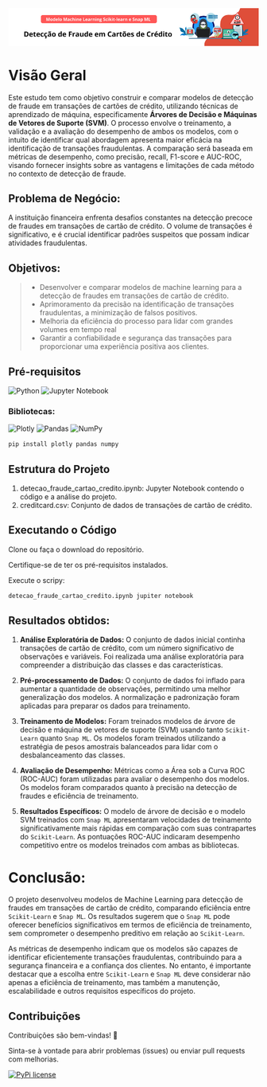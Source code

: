 <img src="https://github.com/monicamachadodev/Deteccao-fraude-cartao-credito/blob/main/deteccao-de-fraude.png">

# Visão Geral

Este estudo tem como objetivo construir e comparar modelos de detecção de fraude em transações de cartões de crédito, utilizando técnicas de aprendizado de máquina, especificamente **Árvores de Decisão e Máquinas de Vetores de Suporte (SVM)**. O processo envolve o treinamento, a validação e a avaliação do desempenho de ambos os modelos, com o intuito de identificar qual abordagem apresenta maior eficácia na identificação de transações fraudulentas. A comparação será baseada em métricas de desempenho, como precisão, recall, F1-score e AUC-ROC, visando fornecer insights sobre as vantagens e limitações de cada método no contexto de detecção de fraude.

## Problema de Negócio: 

A instituição financeira enfrenta desafios constantes na detecção precoce de fraudes em transações de cartão de crédito. O volume de transações é significativo, e é crucial identificar padrões suspeitos que possam indicar atividades fraudulentas.

## Objetivos:

> - Desenvolver e comparar modelos de machine learning para a detecção de fraudes em transações de cartão de crédito.
> - Aprimoramento da precisão na identificação de transações fraudulentas, a minimização de falsos positivos.
> - Melhoria da eficiência do processo para lidar com grandes volumes em tempo real
> - Garantir a confiabilidade e segurança das transações para proporcionar uma experiência positiva aos clientes.

## Pré-requisitos 

![Python](https://img.shields.io/badge/python-3670A0?style=for-the-badge&logo=python&logoColor=ffdd54)
![Jupyter Notebook](https://img.shields.io/badge/jupyter-%23FA0F00.svg?style=for-the-badge&logo=jupyter&logoColor=white)
### Bibliotecas:
  
![Plotly](https://img.shields.io/badge/Plotly-%233F4F75.svg?style=for-the-badge&logo=plotly&logoColor=white)
![Pandas](https://img.shields.io/badge/pandas-%23150458.svg?style=for-the-badge&logo=pandas&logoColor=white)
![NumPy](https://img.shields.io/badge/numpy-%23013243.svg?style=for-the-badge&logo=numpy&logoColor=white)
```bash
pip install plotly pandas numpy
```

## Estrutura do Projeto
1. detecao_fraude_cartao_credito.ipynb: Jupyter Notebook contendo o código e a análise do projeto.
2. creditcard.csv: Conjunto de dados de transações de cartão de crédito.

## Executando o Código

Clone ou faça o download do repositório.

Certifique-se de ter os pré-requisitos instalados.

Execute o scripy:
```bash
detecao_fraude_cartao_credito.ipynb jupiter notebook
```

## Resultados obtidos:

1. **Análise Exploratória de Dados:**
O conjunto de dados inicial continha transações de cartão de crédito, com um número significativo de observações e variáveis.
Foi realizada uma análise exploratória para compreender a distribuição das classes e das características.

2. **Pré-processamento de Dados:**
O conjunto de dados foi inflado para aumentar a quantidade de observações, permitindo uma melhor generalização dos modelos.
A normalização e padronização foram aplicadas para preparar os dados para treinamento.

3. **Treinamento de Modelos:**
Foram treinados modelos de árvore de decisão e máquina de vetores de suporte (SVM) usando tanto `Scikit-Learn` quanto `Snap ML`.
Os modelos foram treinados utilizando a estratégia de pesos amostrais balanceados para lidar com o desbalanceamento das classes.

4. **Avaliação de Desempenho:**
Métricas como a Área sob a Curva ROC (ROC-AUC) foram utilizadas para avaliar o desempenho dos modelos.
Os modelos foram comparados quanto à precisão na detecção de fraudes e eficiência de treinamento.

5. **Resultados Específicos:**
O modelo de árvore de decisão e o modelo SVM treinados com `Snap ML` apresentaram velocidades de treinamento significativamente mais rápidas em comparação com suas contrapartes do `Scikit-Learn`.
As pontuações ROC-AUC indicaram desempenho competitivo entre os modelos treinados com ambas as bibliotecas.

# Conclusão:

O projeto desenvolveu modelos de Machine Learning para detecção de fraudes em transações de cartão de crédito, comparando eficiência entre `Scikit-Learn` e `Snap ML`. Os resultados sugerem que o 
`Snap ML` pode oferecer benefícios significativos em termos de eficiência de treinamento, sem comprometer o desempenho preditivo em relação ao `Scikit-Learn`.

As métricas de desempenho indicam que os modelos são capazes de identificar eficientemente transações fraudulentas, contribuindo para a segurança financeira e a confiança dos clientes. No entanto, é importante destacar que a escolha entre `Scikit-Learn` e `Snap ML` deve considerar não apenas a eficiência de treinamento, mas também a manutenção, escalabilidade e outros requisitos específicos do projeto.

## Contribuições
Contribuições são bem-vindas! 🫶 

Sinta-se à vontade para abrir problemas (issues) ou enviar pull requests com melhorias.

[![PyPi license](https://badgen.net/pypi/license/pip/)](https://pypi.org/project/pip/)
